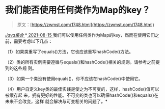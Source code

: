 <!--yml
category: 未分类
date: 0001-01-01 00:00:00
--->

# 我们能否使用任何类作为Map的key？

> 原文：[https://zwmst.com/1748.html](https://zwmst.com/1748.html)

   [ *Java集合* ](https://zwmst.com/java%e9%9b%86%e5%90%88)*[ <time datetime="2021-08-15T16:22:42+08:00"> 2021-08-15 </time> ](https://zwmst.com/1748.html)  我们可以使用任何类作为Map的key，然而在使用它们之前，需要考虑以下几点：

（1）如果类重写了equals()方法，它也应该重写hashCode()方法。

（2）类的所有实例需要遵循与equals()和hashCode()相关的规则。请参考之前提到的这些规 则。

（3）如果一个类没有使用equals()，你不应该在hashCode()中使用它。

（4）用户自定义key类的最佳实践是使之为不可变的，这样，hashCode()值可以被缓存起 来，拥有更好的性能。不可变的类也可以确保hashCode()和equals()在未来不会改变，这样 就会解决与可变相关的问题了。*